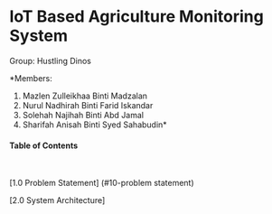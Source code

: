 # IoT Based Agriculture Monitoring System

Group: Hustling Dinos

*Members:
1) Mazlen Zulleikhaa Binti Madzalan
2) Nurul Nadhirah Binti Farid Iskandar
3) Solehah Najihah Binti Abd Jamal
4) Sharifah Anisah Binti Syed Sahabudin*

#### Table of Contents

<br>

[1.0 Problem Statement] (#10-problem statement)

[2.0 System Architecture]

